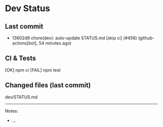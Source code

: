 # Dev Status

## Last commit
- 13602d9 chore(dev): auto-update STATUS.md [skip ci] (#456) (github-actions[bot], 54 minutes ago)
## CI & Tests
[OK] npm ci
[FAIL] npm test

## Changed files (last commit)
dev/STATUS.md

---
Notes:
- ...
